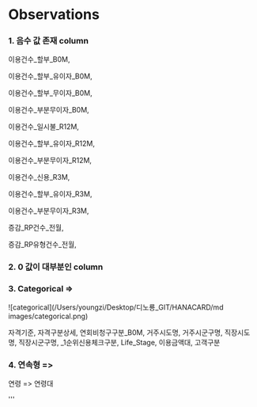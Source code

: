 # Observations

### 1. 음수 값 존재 column
이용건수_할부_B0M, 

이용건수_할부_유이자_B0M,

이용건수_할부_무이자_B0M,

이용건수_부분무이자_B0M,

이용건수_일시불_R12M,

이용건수_할부_유이자_R12M,

이용건수_부분무이자_R12M,

이용건수_신용_R3M,

이용건수_할부_유이자_R3M,

이용건수_부분무이자_R3M,

증감_RP건수_전월,

증감_RP유형건수_전월,

### 2. 0 값이 대부분인 column







### 3. Categorical => 

![categorical](/Users/youngzi/Desktop/디노룡_GIT/HANACARD/md images/categorical.png)

자격기준,
자격구분상세,
연회비청구구분_B0M,
거주시도명,
거주시군구명,
직장시도명,
직장시군구명,
_1순위신용체크구분,
Life_Stage,
이용금액대,
고객구분








### 4. 연속형 => 
연령 => 연령대


'''